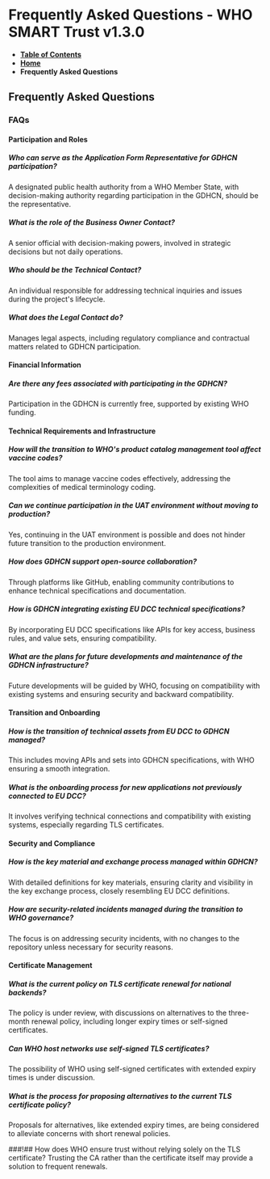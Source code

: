 # Frequently Asked Questions - WHO SMART Trust v1.3.0

* [**Table of Contents**](toc.md)
* [**Home**](index.md)
* **Frequently Asked Questions**

## Frequently Asked Questions

### FAQs

#### Participation and Roles

##### Who can serve as the Application Form Representative for GDHCN participation?

A designated public health authority from a WHO Member State, with decision-making authority regarding participation in the GDHCN, should be the representative.

##### What is the role of the Business Owner Contact?

A senior official with decision-making powers, involved in strategic decisions but not daily operations.

##### Who should be the Technical Contact?

An individual responsible for addressing technical inquiries and issues during the project's lifecycle.

##### What does the Legal Contact do?

Manages legal aspects, including regulatory compliance and contractual matters related to GDHCN participation.

#### Financial Information

##### Are there any fees associated with participating in the GDHCN?

Participation in the GDHCN is currently free, supported by existing WHO funding.

#### Technical Requirements and Infrastructure

##### How will the transition to WHO's product catalog management tool affect vaccine codes?

The tool aims to manage vaccine codes effectively, addressing the complexities of medical terminology coding.

##### Can we continue participation in the UAT environment without moving to production?

Yes, continuing in the UAT environment is possible and does not hinder future transition to the production environment.

##### How does GDHCN support open-source collaboration?

Through platforms like GitHub, enabling community contributions to enhance technical specifications and documentation.

##### How is GDHCN integrating existing EU DCC technical specifications?

By incorporating EU DCC specifications like APIs for key access, business rules, and value sets, ensuring compatibility.

##### What are the plans for future developments and maintenance of the GDHCN infrastructure?

Future developments will be guided by WHO, focusing on compatibility with existing systems and ensuring security and backward compatibility.

#### Transition and Onboarding

##### How is the transition of technical assets from EU DCC to GDHCN managed?

This includes moving APIs and sets into GDHCN specifications, with WHO ensuring a smooth integration.

##### What is the onboarding process for new applications not previously connected to EU DCC?

It involves verifying technical connections and compatibility with existing systems, especially regarding TLS certificates.

#### Security and Compliance

##### How is the key material and exchange process managed within GDHCN?

With detailed definitions for key materials, ensuring clarity and visibility in the key exchange process, closely resembling EU DCC definitions.

##### How are security-related incidents managed during the transition to WHO governance?

The focus is on addressing security incidents, with no changes to the repository unless necessary for security reasons.

#### Certificate Management

##### What is the current policy on TLS certificate renewal for national backends?

The policy is under review, with discussions on alternatives to the three-month renewal policy, including longer expiry times or self-signed certificates.

##### Can WHO host networks use self-signed TLS certificates?

The possibility of WHO using self-signed certificates with extended expiry times is under discussion.

##### What is the process for proposing alternatives to the current TLS certificate policy?

Proposals for alternatives, like extended expiry times, are being considered to alleviate concerns with short renewal policies.

###!## How does WHO ensure trust without relying solely on the TLS certificate? Trusting the CA rather than the certificate itself may provide a solution to frequent renewals.

